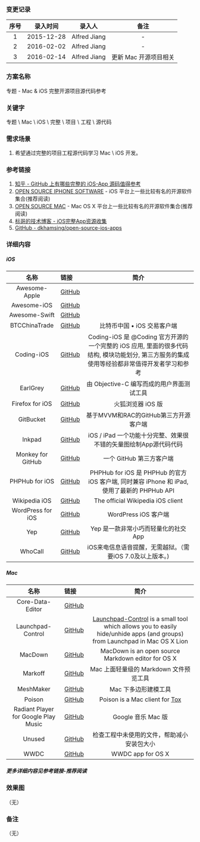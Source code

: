 ### 变更记录

| 序号 | 录入时间 | 录入人 | 备注 |
|:--------:|:--------:|:--------:|:--------:|
| 1 | 2015-12-28 | Alfred Jiang | - |
| 2 | 2016-02-02 | Alfred Jiang | - |
| 3 | 2016-02-14 | Alfred Jiang | 更新 Mac 开源项目相关 |

### 方案名称

专题 - Mac & iOS 完整开源项目源代码参考

### 关键字

专题 \ Mac \ iOS \ 完整 \ 项目 \ 工程 \ 源代码

### 需求场景

1. 希望通过完整的项目工程源代码学习 Mac \ iOS 开发。

### 参考链接

1. [知乎 - GitHub 上有哪些完整的 iOS-App 源码值得参考](http://www.zhihu.com/question/28518265?rf=28477097)
2. [OPEN SOURCE IPHONE SOFTWARE](http://opensourceiphonesoftware.com/) - iOS 平台上一些比较有名的开源软件集合(推荐阅读)
3. [OPEN SOURCE MAC](http://opensourcemac.org/) - Mac OS X 平台上一些比较有名的开源软件集合(推荐阅读)
4. [标哥的技术博客 - iOS完整App资源收集](http://www.henishuo.com/ios-app-fully-code/)
5. [GitHub - dkhamsing/open-source-ios-apps](https://github.com/dkhamsing/open-source-ios-apps)

### 详细内容

##### iOS

| 名称  | 链接  | 简介 |
|:------: |:------|:------:|
| Awesome-Apple | [GitHub](https://github.com/joeljfischer/awesome-apple) | |
| Awesome-iOS | [GitHub](https://github.com/vsouza/awesome-ios) | |
| Awesome-Swift | [GitHub](https://github.com/matteocrippa/awesome-swift) | |
| BTCChinaTrade | [GitHub](https://github.com/yfme/BTCChinaTrade) | 比特币中国 • iOS 交易客户端 |
| Coding-iOS | [GitHub](https://github.com/Coding/Coding-iOS) | Coding-iOS 是 @Coding 官方开源的一个完整的 iOS 应用, 里面的很多代码结构, 模块功能划分, 第三方服务的集成使用等经验都非常值得开发者学习和参考 |
| EarlGrey | [GitHub](https://github.com/google/EarlGrey) | 由 Objective-C 编写而成的用户界面测试工具 |
| Firefox for iOS | [GitHub](https://github.com/mozilla/firefox-ios) | 火狐浏览器 iOS 版 |
| GitBucket | [GitHub](https://github.com/leichunfeng/MVVMReactiveCocoa) | 基于MVVM和RAC的GitHub第三方开源客户端 |
| Inkpad | [GitHub](https://github.com/sprang/Inkpad) | iOS / iPad 一个功能十分完整、效果很不错的矢量图绘制App源代码代码 |
| Monkey for GitHub | [GitHub](https://github.com/coderyi/monkey) | 一个 GitHub 第三方客户端 |
| PHPHub for iOS | [GitHub](https://github.com/Aufree/phphub-ios) | PHPHub for iOS 是 PHPHub 的官方 iOS 客户端, 同时兼容 iPhone 和 iPad, 使用了最新的 PHPHub API |
| Wikipedia iOS | [GitHub](https://github.com/wikimedia/wikipedia-ios) | The official Wikipedia iOS client |
| WordPress for iOS | [GitHub](https://github.com/wordpress-mobile/WordPress-iOS) | WordPress iOS 客户端 |
| Yep | [GitHub](https://github.com/CatchChat/Yep) | Yep 是一款非常小巧而轻量化的社交 App |
| WhoCall | [GitHub](https://github.com/Quotation/WhoCall) | iOS来电信息语音提醒，无需越狱。（需要iOS 7.0及以上版本。) |

##### Mac

| 名称  | 链接  | 简介 |
|:------: |:------|:------:|
| Core-Data-Editor | [GitHub](https://github.com/aubb/Core-Data-Editor) | |
| Launchpad-Control | [GitHub](https://github.com/ChaosCoder/Launchpad-Control) | [Launchpad-Control](https://chaosspace.de/launchpad-control) is a small tool which allows you to easily hide/unhide apps (and groups) from Launchpad in Mac OS X Lion |
| MacDown | [GitHub](https://github.com/MacDownApp/macdown) | MacDown is an open source Markdown editor for OS X |
| Markoff | [GitHub](https://github.com/thoughtbot/Markoff) | Mac 上面轻量级的 Markdown 文件预览工具 |
| MeshMaker | [GitHub](https://github.com/filipkunc/MeshMaker) | Mac 下多边形建模工具 |
| Poison | [GitHub](https://github.com/stal888/Poison) | Poison is a Mac client for [Tox](https://github.com/irungentoo/toxcore)|
| Radiant Player for Google Play Music | [GitHub](https://github.com/radiant-player/radiant-player-mac) | Google 音乐 Mac 版 |
| Unused | [GitHub](https://github.com/jeffhodnett/Unused) | 检查工程中未使用的文件，帮助减小安装包大小 |
| WWDC | [GitHub](https://github.com/insidegui/WWDC) | WWDC app for OS X |

##### 更多详细内容见参考链接-推荐阅读

### 效果图
（无）

### 备注
（无）
